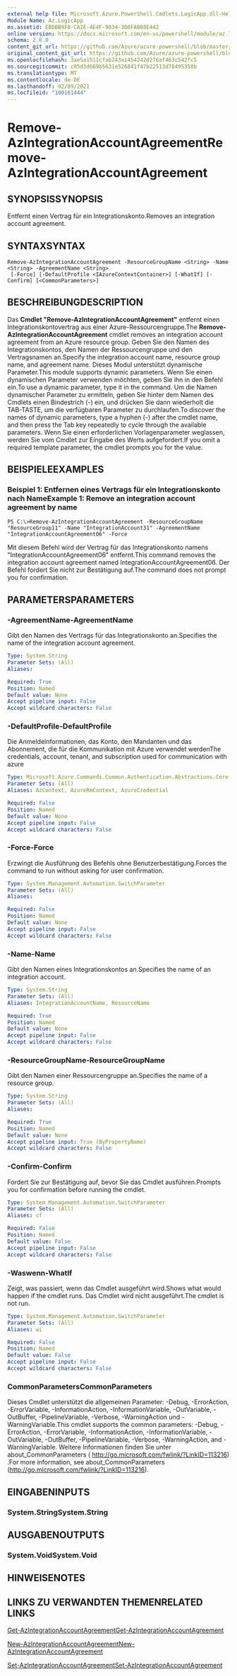 ```yaml
---
external help file: Microsoft.Azure.PowerShell.Cmdlets.LogicApp.dll-Help.xml
Module Name: Az.LogicApp
ms.assetid: EBDBB9F0-CA2E-4E4F-9034-3D0FAB88E442
online version: https://docs.microsoft.com/en-us/powershell/module/az.logicapp/remove-azintegrationaccountagreement
schema: 2.0.0
content_git_url: https://github.com/Azure/azure-powershell/blob/master/src/LogicApp/LogicApp/help/Remove-AzIntegrationAccountAgreement.md
original_content_git_url: https://github.com/Azure/azure-powershell/blob/master/src/LogicApp/LogicApp/help/Remove-AzIntegrationAccountAgreement.md
ms.openlocfilehash: 3ae5a1511cfab243e1454242d276af463c542fc5
ms.sourcegitcommit: c05d3d669b5631e526841f47b22513d78495350b
ms.translationtype: MT
ms.contentlocale: de-DE
ms.lasthandoff: 02/09/2021
ms.locfileid: "100161444"
---
```

# <span data-ttu-id="a14b5-101">Remove-AzIntegrationAccountAgreement</span><span class="sxs-lookup"><span data-stu-id="a14b5-101">Remove-AzIntegrationAccountAgreement</span></span>

## <span data-ttu-id="a14b5-102">SYNOPSIS</span><span class="sxs-lookup"><span data-stu-id="a14b5-102">SYNOPSIS</span></span>
<span data-ttu-id="a14b5-103">Entfernt einen Vertrag für ein Integrationskonto.</span><span class="sxs-lookup"><span data-stu-id="a14b5-103">Removes an integration account agreement.</span></span>

## <span data-ttu-id="a14b5-104">SYNTAX</span><span class="sxs-lookup"><span data-stu-id="a14b5-104">SYNTAX</span></span>

```
Remove-AzIntegrationAccountAgreement -ResourceGroupName <String> -Name <String> -AgreementName <String>
 [-Force] [-DefaultProfile <IAzureContextContainer>] [-WhatIf] [-Confirm] [<CommonParameters>]
```

## <span data-ttu-id="a14b5-105">BESCHREIBUNG</span><span class="sxs-lookup"><span data-stu-id="a14b5-105">DESCRIPTION</span></span>
<span data-ttu-id="a14b5-106">Das **Cmdlet "Remove-AzIntegrationAccountAgreement"** entfernt einen Integrationskontovertrag aus einer Azure-Ressourcengruppe.</span><span class="sxs-lookup"><span data-stu-id="a14b5-106">The **Remove-AzIntegrationAccountAgreement** cmdlet removes an integration account agreement from an Azure resource group.</span></span>
<span data-ttu-id="a14b5-107">Geben Sie den Namen des Integrationskontos, den Namen der Ressourcengruppe und den Vertragsnamen an.</span><span class="sxs-lookup"><span data-stu-id="a14b5-107">Specify the integration account name, resource group name, and agreement name.</span></span>
<span data-ttu-id="a14b5-108">Dieses Modul unterstützt dynamische Parameter.</span><span class="sxs-lookup"><span data-stu-id="a14b5-108">This module supports dynamic parameters.</span></span>
<span data-ttu-id="a14b5-109">Wenn Sie einen dynamischen Parameter verwenden möchten, geben Sie ihn in den Befehl ein.</span><span class="sxs-lookup"><span data-stu-id="a14b5-109">To use a dynamic parameter, type it in the command.</span></span>
<span data-ttu-id="a14b5-110">Um die Namen dynamischer Parameter zu ermitteln, geben Sie hinter dem Namen des Cmdlets einen Bindestrich (-) ein, und drücken Sie dann wiederholt die TAB-TASTE, um die verfügbaren Parameter zu durchlaufen.</span><span class="sxs-lookup"><span data-stu-id="a14b5-110">To discover the names of dynamic parameters, type a hyphen (-) after the cmdlet name, and then press the Tab key repeatedly to cycle through the available parameters.</span></span>
<span data-ttu-id="a14b5-111">Wenn Sie einen erforderlichen Vorlagenparameter weglassen, werden Sie vom Cmdlet zur Eingabe des Werts aufgefordert.</span><span class="sxs-lookup"><span data-stu-id="a14b5-111">If you omit a required template parameter, the cmdlet prompts you for the value.</span></span>

## <span data-ttu-id="a14b5-112">BEISPIELE</span><span class="sxs-lookup"><span data-stu-id="a14b5-112">EXAMPLES</span></span>

### <span data-ttu-id="a14b5-113">Beispiel 1: Entfernen eines Vertrags für ein Integrationskonto nach Name</span><span class="sxs-lookup"><span data-stu-id="a14b5-113">Example 1: Remove an integration account agreement by name</span></span>
```
PS C:\>Remove-AzIntegrationAccountAgreement -ResourceGroupName "ResourceGroup11" -Name "IntegrationAccount31" -AgreementName "IntegrationAccountAgreement06" -Force
```

<span data-ttu-id="a14b5-114">Mit diesem Befehl wird der Vertrag für das Integrationskonto namens "IntegrationAccountAgreement06" entfernt.</span><span class="sxs-lookup"><span data-stu-id="a14b5-114">This command removes the integration account agreement named IntegrationAccountAgreement06.</span></span>
<span data-ttu-id="a14b5-115">Der Befehl fordert Sie nicht zur Bestätigung auf.</span><span class="sxs-lookup"><span data-stu-id="a14b5-115">The command does not prompt you for confirmation.</span></span>

## <span data-ttu-id="a14b5-116">PARAMETERS</span><span class="sxs-lookup"><span data-stu-id="a14b5-116">PARAMETERS</span></span>

### <span data-ttu-id="a14b5-117">-AgreementName</span><span class="sxs-lookup"><span data-stu-id="a14b5-117">-AgreementName</span></span>
<span data-ttu-id="a14b5-118">Gibt den Namen des Vertrags für das Integrationskonto an.</span><span class="sxs-lookup"><span data-stu-id="a14b5-118">Specifies the name of the integration account agreement.</span></span>

```yaml
Type: System.String
Parameter Sets: (All)
Aliases:

Required: True
Position: Named
Default value: None
Accept pipeline input: False
Accept wildcard characters: False
```

### <span data-ttu-id="a14b5-119">-DefaultProfile</span><span class="sxs-lookup"><span data-stu-id="a14b5-119">-DefaultProfile</span></span>
<span data-ttu-id="a14b5-120">Die Anmeldeinformationen, das Konto, den Mandanten und das Abonnement, die für die Kommunikation mit Azure verwendet werden</span><span class="sxs-lookup"><span data-stu-id="a14b5-120">The credentials, account, tenant, and subscription used for communication with azure</span></span>

```yaml
Type: Microsoft.Azure.Commands.Common.Authentication.Abstractions.Core.IAzureContextContainer
Parameter Sets: (All)
Aliases: AzContext, AzureRmContext, AzureCredential

Required: False
Position: Named
Default value: None
Accept pipeline input: False
Accept wildcard characters: False
```

### <span data-ttu-id="a14b5-121">-Force</span><span class="sxs-lookup"><span data-stu-id="a14b5-121">-Force</span></span>
<span data-ttu-id="a14b5-122">Erzwingt die Ausführung des Befehls ohne Benutzerbestätigung.</span><span class="sxs-lookup"><span data-stu-id="a14b5-122">Forces the command to run without asking for user confirmation.</span></span>

```yaml
Type: System.Management.Automation.SwitchParameter
Parameter Sets: (All)
Aliases:

Required: False
Position: Named
Default value: None
Accept pipeline input: False
Accept wildcard characters: False
```

### <span data-ttu-id="a14b5-123">-Name</span><span class="sxs-lookup"><span data-stu-id="a14b5-123">-Name</span></span>
<span data-ttu-id="a14b5-124">Gibt den Namen eines Integrationskontos an.</span><span class="sxs-lookup"><span data-stu-id="a14b5-124">Specifies the name of an integration account.</span></span>

```yaml
Type: System.String
Parameter Sets: (All)
Aliases: IntegrationAccountName, ResourceName

Required: True
Position: Named
Default value: None
Accept pipeline input: False
Accept wildcard characters: False
```

### <span data-ttu-id="a14b5-125">-ResourceGroupName</span><span class="sxs-lookup"><span data-stu-id="a14b5-125">-ResourceGroupName</span></span>
<span data-ttu-id="a14b5-126">Gibt den Namen einer Ressourcengruppe an.</span><span class="sxs-lookup"><span data-stu-id="a14b5-126">Specifies the name of a resource group.</span></span>

```yaml
Type: System.String
Parameter Sets: (All)
Aliases:

Required: True
Position: Named
Default value: None
Accept pipeline input: True (ByPropertyName)
Accept wildcard characters: False
```

### <span data-ttu-id="a14b5-127">-Confirm</span><span class="sxs-lookup"><span data-stu-id="a14b5-127">-Confirm</span></span>
<span data-ttu-id="a14b5-128">Fordert Sie zur Bestätigung auf, bevor Sie das Cmdlet ausführen.</span><span class="sxs-lookup"><span data-stu-id="a14b5-128">Prompts you for confirmation before running the cmdlet.</span></span>

```yaml
Type: System.Management.Automation.SwitchParameter
Parameter Sets: (All)
Aliases: cf

Required: False
Position: Named
Default value: False
Accept pipeline input: False
Accept wildcard characters: False
```

### <span data-ttu-id="a14b5-129">-Waswenn</span><span class="sxs-lookup"><span data-stu-id="a14b5-129">-WhatIf</span></span>
<span data-ttu-id="a14b5-130">Zeigt, was passiert, wenn das Cmdlet ausgeführt wird.</span><span class="sxs-lookup"><span data-stu-id="a14b5-130">Shows what would happen if the cmdlet runs.</span></span>
<span data-ttu-id="a14b5-131">Das Cmdlet wird nicht ausgeführt.</span><span class="sxs-lookup"><span data-stu-id="a14b5-131">The cmdlet is not run.</span></span>

```yaml
Type: System.Management.Automation.SwitchParameter
Parameter Sets: (All)
Aliases: wi

Required: False
Position: Named
Default value: False
Accept pipeline input: False
Accept wildcard characters: False
```

### <span data-ttu-id="a14b5-132">CommonParameters</span><span class="sxs-lookup"><span data-stu-id="a14b5-132">CommonParameters</span></span>
<span data-ttu-id="a14b5-133">Dieses Cmdlet unterstützt die allgemeinen Parameter: -Debug, -ErrorAction, -ErrorVariable, -InformationAction, -InformationVariable, -OutVariable, -OutBuffer, -PipelineVariable, -Verbose, -WarningAction und -WarningVariable.</span><span class="sxs-lookup"><span data-stu-id="a14b5-133">This cmdlet supports the common parameters: -Debug, -ErrorAction, -ErrorVariable, -InformationAction, -InformationVariable, -OutVariable, -OutBuffer, -PipelineVariable, -Verbose, -WarningAction, and -WarningVariable.</span></span> <span data-ttu-id="a14b5-134">Weitere Informationen finden Sie unter about_CommonParameters ( http://go.microsoft.com/fwlink/?LinkID=113216) .</span><span class="sxs-lookup"><span data-stu-id="a14b5-134">For more information, see about_CommonParameters (http://go.microsoft.com/fwlink/?LinkID=113216).</span></span>

## <span data-ttu-id="a14b5-135">EINGABEN</span><span class="sxs-lookup"><span data-stu-id="a14b5-135">INPUTS</span></span>

### <span data-ttu-id="a14b5-136">System.String</span><span class="sxs-lookup"><span data-stu-id="a14b5-136">System.String</span></span>

## <span data-ttu-id="a14b5-137">AUSGABEN</span><span class="sxs-lookup"><span data-stu-id="a14b5-137">OUTPUTS</span></span>

### <span data-ttu-id="a14b5-138">System.Void</span><span class="sxs-lookup"><span data-stu-id="a14b5-138">System.Void</span></span>

## <span data-ttu-id="a14b5-139">HINWEISE</span><span class="sxs-lookup"><span data-stu-id="a14b5-139">NOTES</span></span>

## <span data-ttu-id="a14b5-140">LINKS ZU VERWANDTEN THEMEN</span><span class="sxs-lookup"><span data-stu-id="a14b5-140">RELATED LINKS</span></span>

[<span data-ttu-id="a14b5-141">Get-AzIntegrationAccountAgreement</span><span class="sxs-lookup"><span data-stu-id="a14b5-141">Get-AzIntegrationAccountAgreement</span></span>](./Get-AzIntegrationAccountAgreement.md)

[<span data-ttu-id="a14b5-142">New-AzIntegrationAccountAgreement</span><span class="sxs-lookup"><span data-stu-id="a14b5-142">New-AzIntegrationAccountAgreement</span></span>](./New-AzIntegrationAccountAgreement.md)

[<span data-ttu-id="a14b5-143">Set-AzIntegrationAccountAgreement</span><span class="sxs-lookup"><span data-stu-id="a14b5-143">Set-AzIntegrationAccountAgreement</span></span>](./Set-AzIntegrationAccountAgreement.md)


